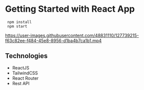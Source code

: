 # Getting Started with React App


```
 npm install
 npm start

```

https://user-images.githubusercontent.com/48831110/127739215-f63c82ee-f484-45e8-8956-d1ba4b7ca1b1.mp4

## Technologies

- ReactJS
- TailwindCSS
- React Router
- Rest API
